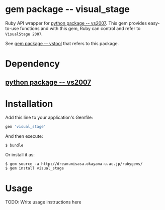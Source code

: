 # gem package -- visual_stage

Ruby API wrapper for [python package -- vs2007](https://gitlab.misasa.okayama-u.ac.jp/pythonpackage/vs2007).
This gem provides easy-to-use functions and with this gem,
Ruby can control and refer to `VisualStage 2007`.

See [gem package -- vstool](https://gitlab.misasa.okayama-u.ac.jp/gems/vstool)
that refers to this package.

# Dependency

## [python package -- vs2007](https://gitlab.misasa.okayama-u.ac.jp/pythonpackage/vs2007)


# Installation

Add this line to your application's Gemfile:

```ruby
gem 'visual_stage'
```

And then execute:

    $ bundle

Or install it as:

    $ gem source -a http://dream.misasa.okayama-u.ac.jp/rubygems/
    $ gem install visual_stage

# Usage

TODO: Write usage instructions here
